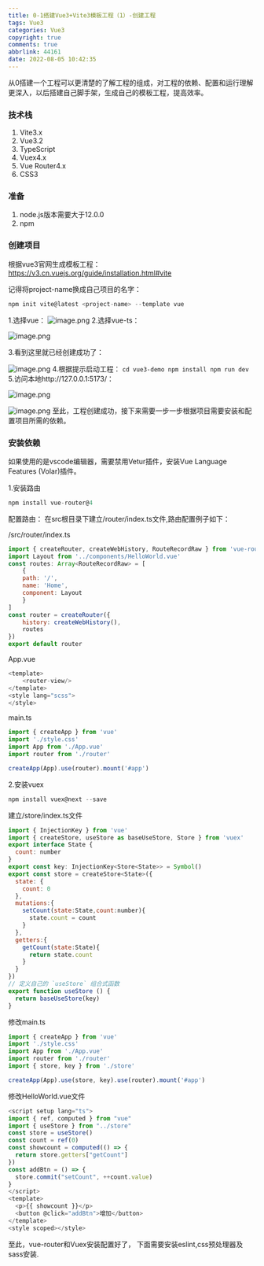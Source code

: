 ```yaml
---
title: 0-1搭建Vue3+Vite3模板工程（1）-创建工程
tags: Vue3
categories: Vue3
copyright: true
comments: true
abbrlink: 44161
date: 2022-08-05 10:42:35
---
```


从0搭建一个工程可以更清楚的了解工程的组成，对工程的依赖、配置和运行理解更深入，以后搭建自己脚手架，生成自己的模板工程，提高效率。
### 技术栈
1. Vite3.x
2. Vue3.2
3. TypeScript
4. Vuex4.x
5. Vue Router4.x
6. CSS3
### 准备
1. node.js版本需要大于12.0.0
2. npm
### 创建项目
根据vue3官网生成模板工程：https://v3.cn.vuejs.org/guide/installation.html#vite

记得将project-name换成自己项目的名字：

```js
npm init vite@latest <project-name> --template vue
```

1.选择vue：
![image.png](https://p3-juejin.byteimg.com/tos-cn-i-k3u1fbpfcp/0a920f9491ef47f0ad6e1c21eaf3ec39~tplv-k3u1fbpfcp-watermark.image?)
 2.选择vue-ts：
    
![image.png](https://p1-juejin.byteimg.com/tos-cn-i-k3u1fbpfcp/8b5171c87b2248c7949cbf9e2a9f78b1~tplv-k3u1fbpfcp-watermark.image?)
  
3.看到这里就已经创建成功了：
    
![image.png](https://p3-juejin.byteimg.com/tos-cn-i-k3u1fbpfcp/4d0411a78e174a58910804a3e75d5f8a~tplv-k3u1fbpfcp-watermark.image?)
4.根据提示启动工程：
`cd vue3-demo
  npm install
  npm run dev`
5.访问本地http://127.0.0.1:5173/：
    
![image.png](https://p3-juejin.byteimg.com/tos-cn-i-k3u1fbpfcp/e4ff39b503d64415bf36642605ab3107~tplv-k3u1fbpfcp-watermark.image?)
    
![image.png](https://p1-juejin.byteimg.com/tos-cn-i-k3u1fbpfcp/a129e063aada4ce1bade454745091f3d~tplv-k3u1fbpfcp-watermark.image?)
至此，工程创建成功，接下来需要一步一步根据项目需要安装和配置项目所需的依赖。
### 安装依赖
如果使用的是vscode编辑器，需要禁用Vetur插件，安装Vue Language Features (Volar)插件。

1.安装路由

```js
npm install vue-router@4
```
配置路由：
在src根目录下建立/router/index.ts文件,路由配置例子如下：

/src/router/index.ts
```js
import { createRouter, createWebHistory, RouteRecordRaw } from 'vue-router'
import Layout from '../components/HelloWorld.vue'
const routes: Array<RouteRecordRaw> = [
    {
    path: '/',
    name: 'Home',
    component: Layout
    }
]
const router = createRouter({
    history: createWebHistory(),
    routes
})
export default router
```

App.vue

```js
<template>
    <router-view/>
</template>
<style lang="scss">
</style>
```

main.ts

```js
import { createApp } from 'vue'
import './style.css'
import App from './App.vue'
import router from './router'

createApp(App).use(router).mount('#app')
```

2.安装vuex

```js
npm install vuex@next --save
```

建立/store/index.ts文件

```js
import { InjectionKey } from 'vue'
import { createStore, useStore as baseUseStore, Store } from 'vuex'
export interface State {
  count: number
}
export const key: InjectionKey<Store<State>> = Symbol()
export const store = createStore<State>({
  state: {
    count: 0
  },
  mutations:{
    setCount(state:State,count:number){
      state.count = count
    }
  },
  getters:{
    getCount(state:State){
      return state.count
    }
  }
})
// 定义自己的 `useStore` 组合式函数
export function useStore () {
  return baseUseStore(key)
}

```
修改main.ts

```js
import { createApp } from 'vue'
import './style.css'
import App from './App.vue'
import router from './router'
import { store, key } from './store'

createApp(App).use(store, key).use(router).mount('#app')
```

修改HelloWorld.vue文件

```js
<script setup lang="ts">
import { ref, computed } from "vue"
import { useStore } from "../store"
const store = useStore()
const count = ref(0)
const showcount = computed(() => {
  return store.getters["getCount"]
})
const addBtn = () => {
  store.commit("setCount", ++count.value)
}
</script>
<template>
  <p>{{ showcount }}</p>
  <button @click="addBtn">增加</button>
</template>
<style scoped></style>

```
至此，vue-router和Vuex安装配置好了， 下面需要安装eslint,css预处理器及sass安装.
